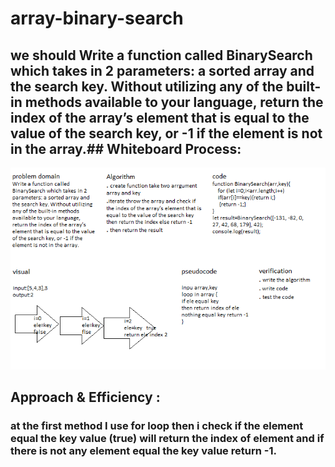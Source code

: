 # array-binary-search
## we should Write a function called BinarySearch which takes in 2 parameters: a sorted array and the search key. Without utilizing any of the built-in methods available to your language, return the index of the array’s element that is equal to the value of the search key, or -1 if the element is not in the array.## Whiteboard Process:
![BinarySearch](BinarySearch.png)
## Approach & Efficiency :
### at the first method I use for loop then i check if the element equal the key value (true) will return the index of element and if there is not any element equal the key value return -1.
